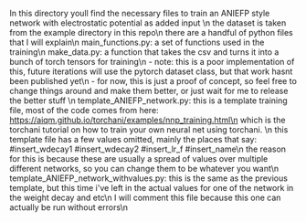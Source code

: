 In this directory youll find the necessary files to train an ANIEFP style network with electrostatic potential as added input \n
the dataset is taken from the example directory in this repo\n
there are a handful of python files that I will explain\n
main_functions.py: a set of functions used in the training\n
make_data.py: a function that takes the csv and turns it into a bunch of torch tensors for training\n
    - note: this is a poor implementation of this, future iterations will use the pytorch dataset class, but that work hasnt been published yet\n
    - for now, this is just a proof of concept, so feel free to change things around and make them better, or just wait for me to release the better stuff \n
template_ANIEFP_network.py: this is a template training file, most of the code comes from here: https://aiqm.github.io/torchani/examples/nnp_training.html\n
    which is the torchani tutorial on how to train your own neural net using torchani. \n
    this template file has a few values omitted, mainly the places that say: #insert_wdecay1 #insert_wdecay2 #insert_lr_f #insert_name\n
    the reason for this is because these are usually a spread of values over multiple different networks, so you can change them to be whatever you want\n
template_ANIEFP_network_withvalues.py: this is the same as the previous template, but this time i've left in the actual values for one of the network in the weight decay and etc\n
    I will comment this file because this one can actually be run without errors\n
